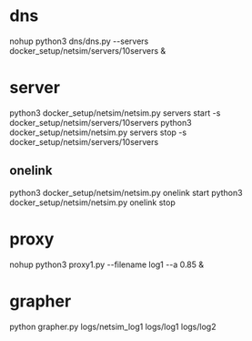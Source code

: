 # dns 
nohup python3 dns/dns.py --servers docker_setup/netsim/servers/10servers &
# server
python3 docker_setup/netsim/netsim.py servers start -s docker_setup/netsim/servers/10servers
python3 docker_setup/netsim/netsim.py servers stop -s docker_setup/netsim/servers/10servers
## onelink
python3 docker_setup/netsim/netsim.py onelink start
python3 docker_setup/netsim/netsim.py onelink stop

# proxy
nohup python3 proxy1.py --filename log1 --a 0.85 &
# grapher
python grapher.py logs/netsim_log1 logs/log1 logs/log2